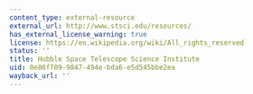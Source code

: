 ```yaml
---
content_type: external-resource
external_url: http://www.stsci.edu/resources/
has_external_license_warning: true
license: https://en.wikipedia.org/wiki/All_rights_reserved
status: ''
title: Hubble Space Telescope Science Institute
uid: 0e86f709-9847-494e-bda6-e5d545bbe2ea
wayback_url: ''
---
```

